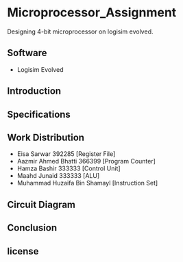 # Microprocessor_Assignment
Designing 4-bit microprocessor on logisim evolved.
## Software 
- Logisim Evolved 
## Introduction 

## Specifications

## Work Distribution
- Eisa Sarwar 392285
[Register File]
- Aazmir Ahmed Bhatti 366399
[Program Counter]
- Hamza Bashir 333333 
[Control Unit]
- Maahd Junaid 333333
[ALU]
- Muhammad Huzaifa Bin Shamayl 
[Instruction Set]

## Circuit Diagram 

## Conclusion 

## license 

